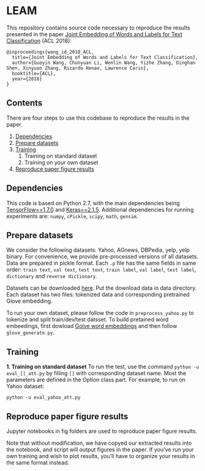 # LEAM
This repository contains source code necessary to reproduce the results presented in the paper [Joint Embedding of Words and Labels for Text Classification](https://arxiv.org/) (ACL 2018):

```
@inproceedings{wang_id_2018_ACL,
  title={Joint Embedding of Words and Labels for Text Classification},
  author={Guoyin Wang, Chunyuan Li, Wenlin Wang, Yizhe Zhang, Dinghan Shen, Xinyuan Zhang, Ricardo Henao, Lawrence Carin},
  booktitle={ACL},
  year={2018}
}
```
## Contents
There are four steps to use this codebase to reproduce the results in the paper.

1. [Dependencies](#dependencies)
2. [Prepare datasets](#prepare-datasets)
3. [Training](#training)
    1. Training on standard dataset
    2. Training on your own dataset
4. [Reproduce paper figure results](#reproduce-paper-figure-results)

## Dependencies

This code is based on Python 2.7, with the main dependencies being [TensorFlow==1.7.0](https://www.tensorflow.org/) and [Keras==2.1.5](https://keras.io/). Additional dependencies for running experiments are: `numpy`, `cPickle`, `scipy`, `math`, `gensim`. 

## Prepare datasets

We consider the following datasets: Yahoo, AGnews, DBPedia, yelp, yelp binary. For convenience, we provide pre-processed versions of all datasets. Data are prepared in pickle format. Each `.p` file has the same fields in same order: `train text`, `val text`, `test text`, `train label`, `val label`, `test label`, `dictionary` and `reverse dictionary`.

Datasets can be downloaded [here](https://drive.google.com/open?id=1QmZfoKSgZl8UMN8XenAYqHaRzbW5QA26). Put the download data in data directory. Each dataset has two files: tokenized data and corresponding pretrained Glove embedding.

To run your own dataset, please follow the code in `preprocess_yahoo.py` to tokenize and split train/dev/test datsset. To build pretained word embeedings, first dowload [Golve word embeddings](https://nlp.stanford.edu/projects/glove/) and then follow `glove_generate.py`. 

## Training
**1. Training on standard dataset**
To run the test, use the command `python -u eval_[]_att.py` by filling `[]` with corresponding dataset name. Most the parameters are defined in the Option class part. For example, to run on Yahoo dataset:

```
python -u eval_yahoo_att.py
```

## Reproduce paper figure results
Jupyter notebooks in fig folders are used to reproduce paper figure results.

Note that without modification, we have copyed our extracted results into the notebook, and script will output figures in the paper. If you've run your own training and wish to plot results, you'll have to organize your results in the same format instead.






